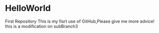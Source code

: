 # HelloWorld
First Repository
This is my fisrt use of GitHub,Please give me more advice!
this is a modification on subBranch3
